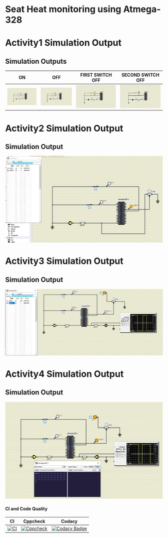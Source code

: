 # Seat Heat monitoring using Atmega-328

# Activity1 Simulation Output

## Simulation Outputs
|ON|OFF|FIRST SWITCH OFF|SECOND SWITCH OFF
|---------|---------|---------|---------
|![ON](https://github.com/259141AnushaD/Embedded_c_Activities/blob/main/simulation/activity/activity1_LED_ON.png)|![OFF](https://github.com/259141AnushaD/Embedded_c_Activities/blob/main/simulation/activity/activity1_LED_OFF1.png)|![FIRSTOFF](https://github.com/259141AnushaD/Embedded_c_Activities/blob/main/simulation/activity/activity1_LED_OFF2.png)|![SECONDOFF](https://github.com/259141AnushaD/Embedded_c_Activities/blob/main/simulation/activity/activity1_LED_OFF3.png)

# Activity2 Simulation Output

## Simulation Output
![Activity2Output](https://github.com/259141AnushaD/Embedded_c_Activities/blob/main/simulation/Actvity2_Output.png)

# Activity3 Simulation Output

## Simulation Output
![Activity3Output](https://github.com/259141AnushaD/Embedded_c_Activities/blob/main/simulation/Activity3%20output.png)

# Activity4 Simulation Output

## Simulation Output
![Activity4Output](https://github.com/259141AnushaD/Embedded_c_Activities/blob/main/simulation/Activity4%20output.png)

#### CI and Code Quality

|CI|Cppcheck|Codacy|
|:--:|:--:|:--:|
|[![CI](https://github.com/259141AnushaD/Embedded_c_Activities/actions/workflows/blank.yml/badge.svg)](https://github.com/259141AnushaD/Embedded_c_Activities/actions/workflows/blank.yml)|[![Cppcheck](https://github.com/259134lavanyabs/Activity1_embClavbs/actions/workflows/CodeQuality.yml/badge.svg)](https://github.com/259134lavanyabs/Activity1_embClavbs/actions/workflows/CodeQuality.yml)|[![Codacy Badge](https://app.codacy.com/project/badge/Grade/643b7ca2b2dc4daba1e700c216bb87d9)](https://www.codacy.com/gh/Bharathgopal/Emb-C/dashboard?utm_source=github.com&amp;utm_medium=referral&amp;utm_content=Bharathgopal/Emb-C&amp;utm_campaign=Badge_Grade)|

